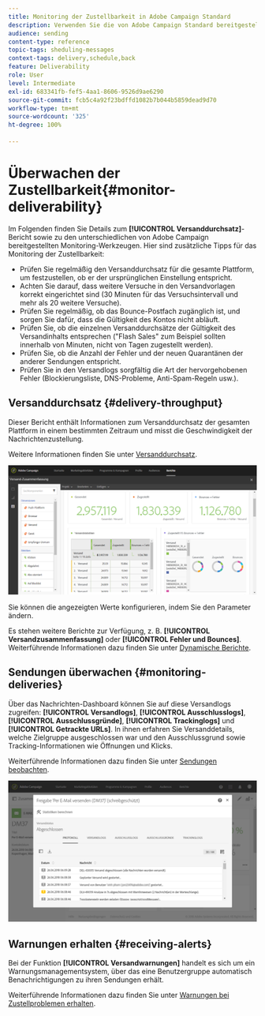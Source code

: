 ```yaml
---
title: Monitoring der Zustellbarkeit in Adobe Campaign Standard
description: Verwenden Sie die von Adobe Campaign Standard bereitgestellten Werkzeuge zur Überwachung der Zustellbarkeit Ihrer Plattform.
audience: sending
content-type: reference
topic-tags: sheduling-messages
context-tags: delivery,schedule,back
feature: Deliverability
role: User
level: Intermediate
exl-id: 683341fb-fef5-4aa1-8606-9526d9ae6290
source-git-commit: fcb5c4a92f23bdffd1082b7b044b5859dead9d70
workflow-type: tm+mt
source-wordcount: '325'
ht-degree: 100%

---
```


# Überwachen der Zustellbarkeit{#monitor-deliverability}

Im Folgenden finden Sie Details zum **[!UICONTROL Versanddurchsatz]**-Bericht sowie zu den unterschiedlichen von Adobe Campaign bereitgestellten Monitoring-Werkzeugen. Hier sind zusätzliche Tipps für das Monitoring der Zustellbarkeit:
* Prüfen Sie regelmäßig den Versanddurchsatz für die gesamte Plattform, um festzustellen, ob er der ursprünglichen Einstellung entspricht.
* Achten Sie darauf, dass weitere Versuche in den Versandvorlagen korrekt eingerichtet sind (30 Minuten für das Versuchsintervall und mehr als 20 weitere Versuche).
* Prüfen Sie regelmäßig, ob das Bounce-Postfach zugänglich ist, und sorgen Sie dafür, dass die Gültigkeit des Kontos nicht abläuft.
* Prüfen Sie, ob die einzelnen Versanddurchsätze der Gültigkeit des Versandinhalts entsprechen (&quot;Flash Sales&quot; zum Beispiel sollten innerhalb von Minuten, nicht von Tagen zugestellt werden).
* Prüfen Sie, ob die Anzahl der Fehler und der neuen Quarantänen der anderer Sendungen entspricht.
* Prüfen Sie in den Versandlogs sorgfältig die Art der hervorgehobenen Fehler (Blockierungsliste, DNS-Probleme, Anti-Spam-Regeln usw.).

## Versanddurchsatz {#delivery-throughput}

Dieser Bericht enthält Informationen zum Versanddurchsatz der gesamten Plattform in einem bestimmten Zeitraum und misst die Geschwindigkeit der Nachrichtenzustellung.

Weitere Informationen finden Sie unter [Versanddurchsatz](../../reporting/using/delivery-throughput.md).

![](assets/delivery_reports_1.png)

Sie können die angezeigten Werte konfigurieren, indem Sie den Parameter ändern.

Es stehen weitere Berichte zur Verfügung, z. B. **[!UICONTROL Versandzusammenfassung]** oder **[!UICONTROL Fehler und Bounces]**. Weiterführende Informationen dazu finden Sie unter [Dynamische Berichte](../../reporting/using/about-dynamic-reports.md).

## Sendungen überwachen {#monitoring-deliveries}

Über das Nachrichten-Dashboard können Sie auf diese Versandlogs zugreifen: **[!UICONTROL Versandlogs]**, **[!UICONTROL Ausschlusslogs]**, **[!UICONTROL Ausschlussgründe]**, **[!UICONTROL Trackinglogs]** und **[!UICONTROL Getrackte URLs]**. In ihnen erfahren Sie Versanddetails, welche Zielgruppe ausgeschlossen war und den Ausschlussgrund sowie Tracking-Informationen wie Öffnungen und Klicks.

Weiterführende Informationen dazu finden Sie unter [Sendungen beobachten](../../sending/using/monitoring-a-delivery.md).

![](assets/sending_delivery1.png)

## Warnungen erhalten {#receiving-alerts}

Bei der Funktion **[!UICONTROL Versandwarnungen]** handelt es sich um ein Warnungsmanagementsystem, über das eine Benutzergruppe automatisch Benachrichtigungen zu ihren Sendungen erhält.

Weiterführende Informationen dazu finden Sie unter [Warnungen bei Zustellproblemen erhalten](../../sending/using/receiving-alerts-when-failures-happen.md).

<!--## External tools (#external-tools)

### Signal Spam {#signal-spam}

Signal Spam is a French service which offers anonymized feedback loop reporting for French ISPs (Orange, SFR).

This service allows you to follow the reputation of the French ISPs and track customers' activity evolution.

Signal Spam also provides direct complaints that end users log through a dedicated interface. Those complaints are then quarantined from the email address database.

### 250ok {#solution-250ok}

250ok is a monitoring solution which provides IP and domain denylists, as well as reputation indicators.

The information provided is real-time, which allows for a pro-active assistance. 250ok a complementary solution to the Adobe deliverability internal tools.-->
